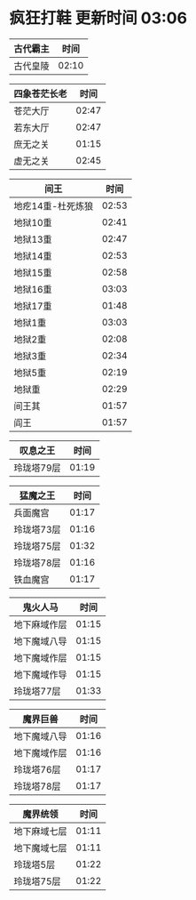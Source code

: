 # 疯狂打鞋 更新时间 03:06

| 古代霸主   | 时间    |
|--------|-------|
| 古代皇陵 | 02:10 |

| 四象苍茫长老   | 时间    |
|--------|-------|
| 苍茫大厅 | 02:47 |
| 若东大厅 | 02:47 |
| 庶无之关 | 01:15 |
| 虚无之关 | 02:45 |

| 间王   | 时间    |
|--------|-------|
| 地疙14重-杜死炼狼 | 02:53 |
| 地狱10重 | 02:41 |
| 地狱13重 | 02:47 |
| 地狱14重 | 02:53 |
| 地狱15重 | 02:58 |
| 地狱16重 | 03:03 |
| 地狱17重 | 01:48 |
| 地狱1重 | 03:03 |
| 地狱2重 | 02:08 |
| 地狱3重 | 02:34 |
| 地狱5重 | 02:19 |
| 地狱重 | 02:29 |
| 间王其 | 01:57 |
| 阎王 | 01:57 |

| 叹息之王   | 时间    |
|--------|-------|
| 玲珑塔79层 | 01:19 |

| 猛魔之王   | 时间    |
|--------|-------|
| 兵面魔宫 | 01:17 |
| 玲珑塔73层 | 01:16 |
| 玲珑塔75层 | 01:32 |
| 玲珑塔78层 | 01:16 |
| 铁血魔宫 | 01:17 |

| 鬼火人马   | 时间    |
|--------|-------|
| 地下麻域作层 | 01:15 |
| 地下魔域八导 | 01:15 |
| 地下魔域作层 | 01:15 |
| 地下魔域作导 | 01:15 |
| 玲珑塔77层 | 01:33 |

| 魔界巨兽   | 时间    |
|--------|-------|
| 地下魔域八导 | 01:16 |
| 地下魔域作层 | 01:16 |
| 玲珑塔76层 | 01:17 |
| 玲珑塔78层 | 01:17 |

| 魔界统领   | 时间    |
|--------|-------|
| 地下麻域七层 | 01:11 |
| 地下魔域七层 | 01:11 |
| 玲珑塔5层 | 01:22 |
| 玲珑塔75层 | 01:22 |